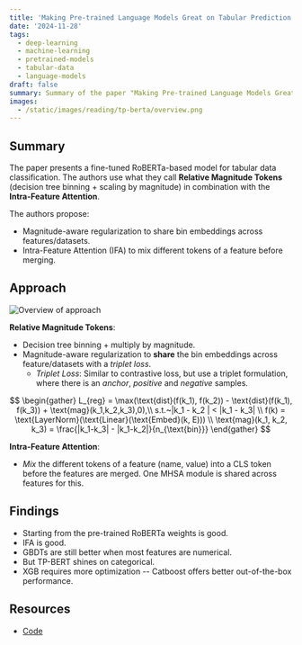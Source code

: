```yaml
---
title: 'Making Pre-trained Language Models Great on Tabular Prediction'
date: '2024-11-28'
tags:
  - deep-learning
  - machine-learning
  - pretrained-models
  - tabular-data
  - language-models
draft: false
summary: Summary of the paper "Making Pre-trained Language Models Great on Tabular Prediction"
images:
  - /static/images/reading/tp-berta/overview.png
---
```


## Summary

The paper presents a fine-tuned RoBERTa-based model for tabular data classification. The authors use what they call **Relative Magnitude Tokens** (decision tree binning + scaling by magnitude) in combination with the **Intra-Feature Attention**.

The authors propose:

- Magnitude-aware regularization to share bin embeddings across features/datasets.
- Intra-Feature Attention (IFA) to mix different tokens of a feature before merging.

## Approach

![Overview of approach](/static/images/reading/tp-berta/overview.png)

**Relative Magnitude Tokens**:

- Decision tree binning + multiply by magnitude.
- Magnitude-aware regularization to **share** the bin embeddings across feature/datasets with a _triplet loss_.
  - _Triplet Loss_: Similar to contrastive loss, but use a triplet formulation, where there is an _anchor_, _positive_ and _negative_ samples.

$$
\begin{gather}
L_{reg} = \max(\text{dist}(f(k_1), f(k_2)) - \text{dist}(f(k_1), f(k_3)) + \text{mag}(k_1,k_2,k_3),0),\\
s.t.~|k_1 - k_2 | < |k_1 - k_3| \\
f(k) = \text{LayerNorm}(\text{Linear}(\text{Embed}(k, E))) \\
\text{mag}(k_1, k_2, k_3) = \frac{|k_1-k_3| - |k_1-k_2|}{n_{\text{bin}}}
\end{gather}
$$

**Intra-Feature Attention**:

- _Mix_ the different tokens of a feature (name, value) into a CLS token before the features are merged. One MHSA module is shared across features for this.

## Findings

- Starting from the pre-trained RoBERTa weights is good.
- IFA is good.
- GBDTs are still better when most features are numerical.
- But TP-BERT shines on categorical.
- XGB requires more optimization -- Catboost offers better out-of-the-box performance.

## Resources

- [Code](https://github.com/jyansir/tp-berta)

